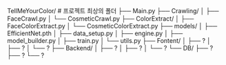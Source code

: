 TellMeYourColor/ # 프로젝트 최상의 폴더
├── Main.py
├── Crawling/ 
│   ├── FaceCrawl.py
│   └── CosmeticCrawl.py
├── ColorExtract/
│   ├── FaceColorExtract.py
│   └── CosmeticColorExtract.py
├── models/
│   ├── EfficientNet.pth
│   ├── data_setup.py
│   ├── engine.py
│   ├── model_builder.py
│   ├── train.py
│   └── utils.py
├── Fontent/
│   ├── ?
│   ├── ?
│   └── ?
├── Backend/
│   ├── ?
│   ├── ?
│   └── ?
└── DB/
      ├── ?
      ├── ?
      └── ?
